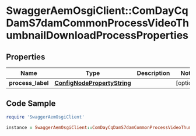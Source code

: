 # SwaggerAemOsgiClient::ComDayCqDamS7damCommonProcessVideoThumbnailDownloadProcessProperties

## Properties

Name | Type | Description | Notes
------------ | ------------- | ------------- | -------------
**process_label** | [**ConfigNodePropertyString**](ConfigNodePropertyString.md) |  | [optional] 

## Code Sample

```ruby
require 'SwaggerAemOsgiClient'

instance = SwaggerAemOsgiClient::ComDayCqDamS7damCommonProcessVideoThumbnailDownloadProcessProperties.new(process_label: null)
```


